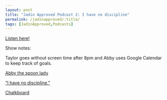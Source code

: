 ```yaml
---
layout: post
title: "Jadin Approved Podcast 2: I have no discipline"
permalink: /jadinapproved/:title/
tags: [JadinApproved,Podcasts]
---
```

[Listen here!](https://soundcloud.com/jadinapproved/2-i-have-no-discipline)

Show notes:

Taylor goes without screen time after 8pm and Abby uses Google Calendar to keep track of goals.

[Abby the spoon lady](https://www.facebook.com/Catchy.video/videos/675836686139302/)

[“I have no discipline.”](https://i.imgur.com/vQL0L7e.jpg)

[Chalkboard](https://i.imgur.com/sm1quxi.jpg)